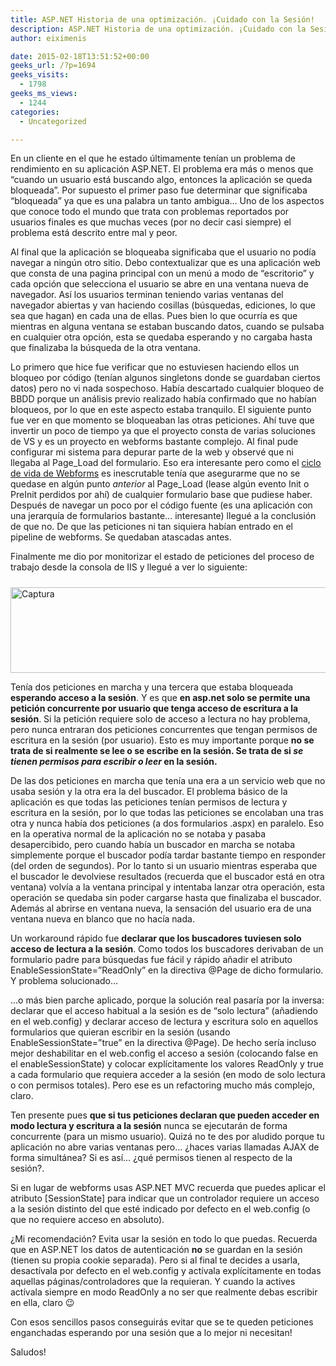 ```yaml
---
title: ASP.NET Historia de una optimización. ¡Cuidado con la Sesión!
description: ASP.NET Historia de una optimización. ¡Cuidado con la Sesión!
author: eiximenis

date: 2015-02-18T13:51:52+00:00
geeks_url: /?p=1694
geeks_visits:
  - 1798
geeks_ms_views:
  - 1244
categories:
  - Uncategorized

---
```

En un cliente en el que he estado últimamente tenían un problema de rendimiento en su aplicación ASP.NET. El problema era más o menos que “cuando un usuario está buscando algo, entonces la aplicación se queda bloqueada”. Por supuesto el primer paso fue determinar que significaba “bloqueada” ya que es una palabra un tanto ambigua… Uno de los aspectos que conoce todo el mundo que trata con problemas reportados por usuarios finales es que muchas veces (por no decir casi siempre) el problema está descrito entre mal y peor.

Al final que la aplicación se bloqueaba significaba que el usuario no podía navegar a ningún otro sitio. Debo contextualizar que es una aplicación web que consta de una pagina principal con un menú a modo de “escritorio” y cada opción que selecciona el usuario se abre en una ventana nueva de navegador. Así los usuarios terminan teniendo varias ventanas del navegador abiertas y van haciendo cosillas (búsquedas, ediciones, lo que sea que hagan) en cada una de ellas. Pues bien lo que ocurría es que mientras en alguna ventana se estaban buscando datos, cuando se pulsaba en cualquier otra opción, esta se quedaba esperando y no cargaba hasta que finalizaba la búsqueda de la otra ventana.

Lo primero que hice fue verificar que no estuviesen haciendo ellos un bloqueo por código (tenían algunos singletons donde se guardaban ciertos datos) pero no vi nada sospechoso. Había descartado cualquier bloqueo de BBDD porque un análisis previo realizado había confirmado que no habían bloqueos, por lo que en este aspecto estaba tranquilo. El siguiente punto fue ver en que momento se bloqueaban las otras peticiones. Ahí tuve que invertir un poco de tiempo ya que el proyecto consta de varias soluciones de VS y es un proyecto en webforms bastante complejo. Al final pude configurar mi sistema para depurar parte de la web y observé que ni llegaba al Page_Load del formulario. Eso era interesante pero como el <a href="https://msdn.microsoft.com/en-us/library/ms178472%28v=vs.85%29.aspx" target="_blank" rel="noopener noreferrer">ciclo de vida de Webforms</a> es inescrutable tenía que asegurarme que no se quedase en algún punto _anterior_ al Page_Load (lease algún evento Init o PreInit perdidos por ahí) de cualquier formulario base que pudiese haber. Después de navegar un poco por el código fuente (es una aplicación con una jerarquía de formularios bastante… interesante) llegué a la conclusión de que no. De que las peticiones ni tan siquiera habían entrado en el pipeline de webforms. Se quedaban atascadas antes.

Finalmente me dio por monitorizar el estado de peticiones del proceso de trabajo desde la consola de IIS y llegué a ver lo siguiente:

<img title="Captura" style="border-top: 0px; border-right: 0px; background-image: none; border-bottom: 0px; padding-top: 0px; padding-left: 0px; margin: 10px 10px 0px 0px; border-left: 0px; display: inline; padding-right: 0px" border="0" alt="Captura" src="http://geeks.ms/cfs-file.ashx/__key/CommunityServer.Blogs.Components.WeblogFiles/etomas/Captura_5F00_41A91E59.png" width="1208" height="137" />

Tenía dos peticiones en marcha y una tercera que estaba bloqueada **esperando acceso a la sesión**. Y es que **en asp.net solo se permite una petición concurrente por usuario que tenga acceso de escritura a la sesión**. Si la petición requiere solo de acceso a lectura no hay problema, pero nunca entraran dos peticiones concurrentes que tengan permisos de escritura en la sesión (por usuario). Esto es muy importante porque **no se trata de si realmente se lee o se escribe en la sesión. Se trata de si _se tienen permisos para escribir o leer_ en la sesión.**

De las dos peticiones en marcha que tenía una era a un servicio web que no usaba sesión y la otra era la del buscador. El problema básico de la aplicación es que todas las peticiones tenían permisos de lectura y escritura en la sesión, por lo que todas las peticiones se encolaban una tras otra y nunca había dos peticiones (a dos formularios .aspx) en paralelo. Eso en la operativa normal de la aplicación no se notaba y pasaba desapercibido, pero cuando había un buscador en marcha se notaba simplemente porque el buscador podía tardar bastante tiempo en responder (del orden de segundos). Por lo tanto si un usuario mientras esperaba que el buscador le devolviese resultados (recuerda que el buscador está en otra ventana) volvía a la ventana principal y intentaba lanzar otra operación, esta operación se quedaba sin poder cargarse hasta que finalizaba el buscador. Además al abrirse en ventana nueva, la sensación del usuario era de una ventana nueva en blanco que no hacía nada.

Un workaround rápido fue **declarar que los buscadores tuviesen solo acceso de lectura a la sesión**. Como todos los buscadores derivaban de un formulario padre para búsquedas fue fácil y rápido añadir el atributo EnableSessionState=”ReadOnly” en la directiva @Page de dicho formulario. Y problema solucionado…

…o más bien parche aplicado, porque la solución real pasaría por la inversa: declarar que el acceso habitual a la sesión es de “solo lectura” (añadiendo <pages enableSessionState="ReadOnly" /> en el web.config) y declarar acceso de lectura y escritura solo en aquellos formularios que quieran escribir en la sesión (usando EnableSessionState=”true” en la directiva @Page). De hecho sería incluso mejor deshabilitar en el web.config el acceso a sesión (colocando false en el enableSessionState) y colocar explícitamente los valores ReadOnly y true a cada formulario que requiera acceder a la sesión (en modo de solo lectura o con permisos totales). Pero ese es un refactoring mucho más complejo, claro.

Ten presente pues **que si tus peticiones declaran que pueden acceder en modo lectura y escritura a la sesión** nunca se ejecutarán de forma concurrente (para un mismo usuario). Quizá no te des por aludido porque tu aplicación no abre varias ventanas pero… ¿haces varias llamadas AJAX de forma simultánea? Si es así… ¿qué permisos tienen al respecto de la sesión?.

Si en lugar de webforms usas ASP.NET MVC recuerda que puedes aplicar el atributo [SessionState] para indicar que un controlador requiere un acceso a la sesión distinto del que esté indicado por defecto en el web.config (o que no requiere acceso en absoluto).

¿Mi recomendación? Evita usar la sesión en todo lo que puedas. Recuerda que en ASP.NET los datos de autenticación **no** se guardan en la sesión (tienen su propia cookie separada). Pero si al final te decides a usarla, desactívala por defecto en el web.config y actívala explícitamente en todas aquellas páginas/controladores que la requieran. Y cuando la actives actívala siempre en modo ReadOnly a no ser que realmente debas escribir en ella, claro 😉

Con esos sencillos pasos conseguirás evitar que se te queden peticiones enganchadas esperando por una sesión que a lo mejor ni necesitan!

Saludos!